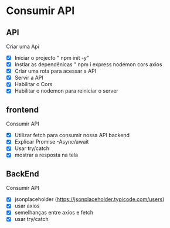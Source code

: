 # Consumir API

## API
Criar uma Api
-[x] Iniciar o projecto " npm init -y"
-[x] Instlar as dependênicas " npm i express nodemon cors axios
-[x] Criar uma rota para acessar a API
-[x] Servir a API
-[x] Habilitar o Cors
-[x] Habilitar o nodemon para reiniciar o server

## frontend
Consumir API
-[x] Utilizar fetch para consumir nossa API backend
-[x] Explicar Promise -Async/await
-[x] Usar try/catch
-[x] mostrar a resposta na tela

## BackEnd

Consumir API
-[x] jsonplaceholder (https://jsonplaceholder.typicode.com/users)
-[x] usar axios
-[x] semelhanças entre axios e fetch
-[x] usar try/catch